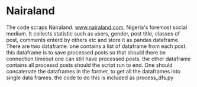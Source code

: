 # Nairaland
The code scraps Nairaland. www.nairaland.com, Nigeria's foremost social medium. It collects statistic such as users, 
gender, post title, classes of post, comments enterd by others etc and store it as pandas dataframe.
There are two dataframe. one contains a list of dataframe from each post. this dataframe is to save processed posts so 
that should there be connection timeout one can still have processed posts. the other dataframe contains all processd 
posts should the script run to end. One should concatenate the dataframes in the former, to get all the dataframes into single data frames.
the code to do this is included as process_dfs.py
